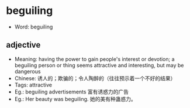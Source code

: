 # beguiling

- Word: beguiling

## adjective

- Meaning: having the power to gain people's interest or devotion; a beguiling person or thing seems attractive and interesting, but may be dangerous
- Chinese: 诱人的；欺骗的；令人陶醉的（往往预示着一个不好的结果）
- Tags: attractive
- Eg.: beguiling advertisements 富有诱惑力的广告
- Eg.: Her beauty was beguiling. 她的美有种蛊惑力。

